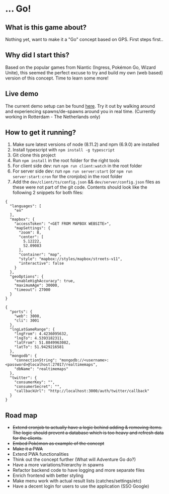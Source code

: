 # ... Go!

## What is this game about?
Nothing yet, want to make it a "Go" concept based on GPS. First steps first..

## Why did I start this?
Based on the popular games from Niantic (Ingress, Pokémon Go, Wizard Unite),
this seemed the perfect excuse to try and build my own (web based) version
of this concept. Time to learn some more!

## Live demo
The current demo setup can be found [here](https://adventure-go.antwan.eu).
Try it out by walking around and experiencing spawns/de-spawns around you in
real time. (Currently working in Rotterdam - The Netherlands only)

## How to get it running?
1. Make sure latest versions of node (8.11.2) and npm (6.9.0) are installed
2. Install typescript with `npm install -g typescript`
3. Git clone this project
4. Run `npm install` in the root folder for the right tools
5. For client side dev: run `npm run client:watch` in the root folder
6. For server side dev: run `npm run server:start` (or `npm run
server:start:cron` for the cronjobs) in the root folder
7. Add the `dev/client/ts/config.json` && `dev/server/config.json` files as
these were not part of the git code.  Contents should look like the following
2 snippets for both files:
```
{
  "languages": [
    "en"
  ],
  "mapbox": {
    "accessToken": "<GET FROM MAPBOX WEBSITE>",
    "mapSettings": {
      "zoom": 8,
      "center": [
        5.12222,
        52.09083
      ],
      "container": "map",
      "style": "mapbox://styles/mapbox/streets-v11",
      "interactive": false
    }
  },
  "geoOptions": {
    "enableHighAccuracy": true,
    "maximumAge": 30000,
    "timeout": 27000
  }
}
```
```
{
  "ports": {
    "web": 3000,
    "cli": 3001
  },
  "lngLatGameRange": {
    "lngFrom": 4.4236095632,
    "lngTo": 4.5393182311,
    "latFrom": 51.8849963082,
    "latTo": 51.9429216581
  },
  "mongodb": {
    "connectionString": "mongodb://<username>:<password>@localhost:27017/realtimemaps",
    "dbName": "realtimemaps"
  },
  "twitter": {
    "consumerKey": "",
    "consumerSecret": "",
    "callbackUrl": "http://localhost:3000/auth/twitter/callback"
  }
}

```

## Road map
* ~~Extend cronjob to actually have a logic behind adding & removing items.
The logic should prevent a database which is too heavy and refresh data for
the clients.~~
* ~~Embed Pokémon as example of the concept~~
* ~~Make it a PWA~~
* Extend PWA functionalities
* Think out the concept further (What will Adventure Go do?)
* Have a more variations/hierarchy in spawns
* Refactor backend code to have logging and more separate files
* Enrich frontend with better styling
* Make menu work with actual result lists (catches/settings/etc)
* Have a decent login for users to use the application (SSO Google)
